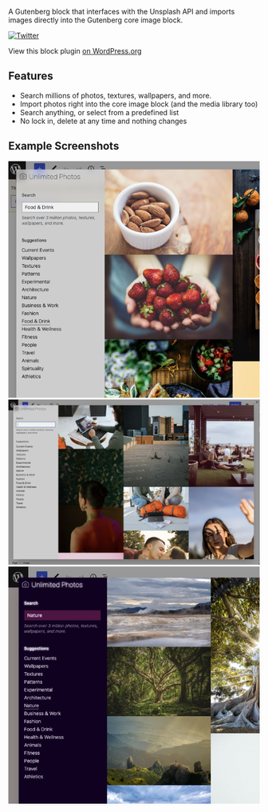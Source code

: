 A Gutenberg block that interfaces with the Unsplash API and imports images directly into the Gutenberg core image block.

[![Twitter](https://img.shields.io/twitter/url/https/twitter.com/kevinbatdorf.svg?style=social&label=Follow%20%40kevinbatdorf)](https://twitter.com/kevinbatdorf)

View this block plugin [on WordPress.org](https://wordpress.org/plugins/unlimited-photos)

## Features
- Search millions of photos, textures, wallpapers, and more.
- Import photos right into the core image block (and the media library too)
- Search anything, or select from a predefined list
- No lock in, delete at any time and nothing changes


## Example Screenshots
![alt text](.wordpress-org/screenshot-1.png "Example")
![alt text](.wordpress-org/screenshot-2.png "Example 2")
![alt text](.wordpress-org/screenshot-3.png "Example 3")
